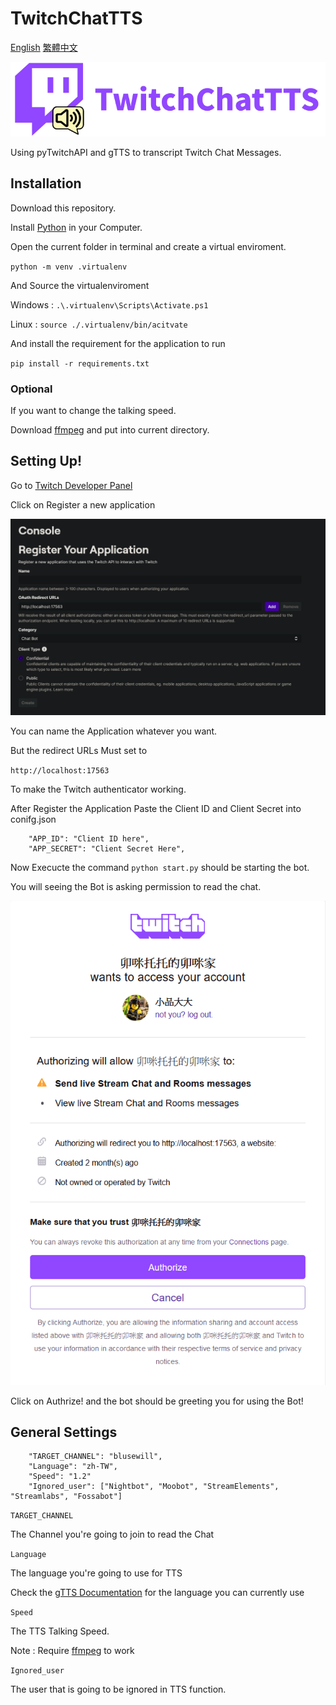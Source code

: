 # TwitchChatTTS

[English](README.md) [繁體中文](README-zh-tw.md)

![TwitchChatTTSLogo](Photo/Twitch%20Chat%20TTS%20Logo.png)

Using pyTwitchAPI and gTTS to transcript Twitch Chat Messages.

## Installation

Download this repository.

Install [Python](https://www.python.org/) in your Computer.

Open the current folder in terminal and create a virtual enviroment.

`python -m venv .virtualenv`

And Source the virtualenviroment

Windows :  `.\.virtualenv\Scripts\Activate.ps1`

Linux : `source ./.virtualenv/bin/acitvate`

And install the requirement for the application to run

`pip install -r requirements.txt`

### Optional

If you want to change the talking speed.

Download [ffmpeg](https://www.ffmpeg.org/) and put into current directory.

## Setting Up!

Go to [Twitch Developer Panel](https://dev.twitch.tv/console)

Click on Register a new application

![Register A New Application Twitch](Photo/Twitch%20Register%20a%20New%20Application.png)

You can name the Application whatever you want.

But the redirect URLs Must set to

`http://localhost:17563`

To make the Twitch authenticator working.

After Register the Application Paste the Client ID and Client Secret into conifg.json

```
    "APP_ID": "Client ID here",
    "APP_SECRET": "Client Secret Here",
```

Now Execucte the command `python start.py` should be starting the bot.

You will seeing the Bot is asking permission to read the chat.

![Twitch Authcating the Application](Photo/Twitch%20Auth.png)

Click on Authrize! and the bot should be greeting you for using the Bot!

## General Settings

```
    "TARGET_CHANNEL": "blusewill",
    "Language": "zh-TW",
    "Speed": "1.2"
    "Ignored_user": ["Nightbot", "Moobot", "StreamElements", "Streamlabs", "Fossabot"]
```

`TARGET_CHANNEL`

The Channel you're going to join to read the Chat

`Language`

The language you're going to use for TTS

Check the [gTTS Documentation](https://gtts.readthedocs.io/en/latest/module.html#languages-gtts-lang) for the language you can currently use

`Speed`

The TTS Talking Speed.

Note : Require [ffmpeg](https://ffmpeg.org) to work

`Ignored_user`

The user that is going to be ignored in TTS function.